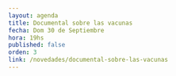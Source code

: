 ```yaml
---
layout: agenda
title: Documental sobre las vacunas
fecha: Dom 30 de Septiembre
hora: 19hs
published: false
orden: 3
link: /novedades/documental-sobre-las-vacunas
---
```


